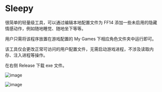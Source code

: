 # Sleepy

很简单的轻量级工具，可以通过编辑本地配置文件为 FF14 添加一些未启用的隐藏情感动作，例如随地睡觉、随地坐下等等。  
  
用户只需将该程序放置在游戏配置的 My Games 下相应角色文件夹中运行即可。  
  
该工具仅会更改正常可访问的用户配置文件，无需启动游戏进程，不涉及读取内存、注入进程等操作。  

在右侧 Release 下载 exe 文件。
  
  
![image](https://user-images.githubusercontent.com/85232361/224497118-f25fbbf2-5623-4eac-96b2-9717681f506e.png)  

![image](https://user-images.githubusercontent.com/85232361/224501810-ba707792-0619-4fed-8fd0-297449b64ea9.png)  
